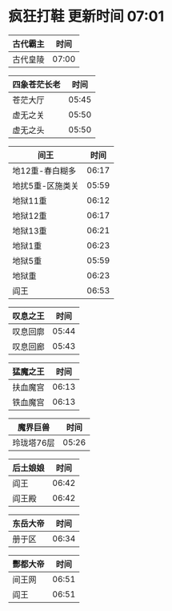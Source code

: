 # 疯狂打鞋 更新时间 07:01

| 古代霸主   | 时间    |
|--------|-------|
| 古代皇陵 | 07:00 |

| 四象苍茫长老   | 时间    |
|--------|-------|
| 苍茫大厅 | 05:45 |
| 虚无之关 | 05:50 |
| 虚无之头 | 05:50 |

| 间王   | 时间    |
|--------|-------|
| 地12重-春白糊多 | 06:17 |
| 地扰5重-区施类关 | 05:59 |
| 地狱11重 | 06:12 |
| 地狱12重 | 06:17 |
| 地狱13重 | 06:21 |
| 地狱1重 | 06:23 |
| 地狱5重 | 05:59 |
| 地狱重 | 06:23 |
| 阎王 | 06:53 |

| 叹息之王   | 时间    |
|--------|-------|
| 叹息回廓 | 05:44 |
| 叹息回廊 | 05:43 |

| 猛魔之王   | 时间    |
|--------|-------|
| 扶血魔宫 | 06:13 |
| 铁血魔宫 | 06:13 |

| 魔界巨兽   | 时间    |
|--------|-------|
| 玲珑塔76层 | 05:26 |

| 后土娘娘   | 时间    |
|--------|-------|
| 阎王 | 06:42 |
| 阎王殿 | 06:42 |

| 东岳大帝   | 时间    |
|--------|-------|
| 册于区 | 06:34 |

| 酆都大帝   | 时间    |
|--------|-------|
| 间王网 | 06:51 |
| 阎王 | 06:51 |